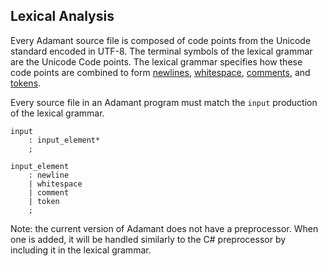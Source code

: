 ## Lexical Analysis

Every Adamant source file is composed of code points from the Unicode standard encoded in UTF-8. The terminal symbols of the lexical grammar are the Unicode Code points. The lexical grammar specifies how these code points are combined to form [newlines](line-terminators.md), [whitespace](whitespace.md), [comments](comments.md), and [tokens](tokens.md).

Every source file in an Adamant program must match the `input` production of the lexical grammar.

```grammar
input
    : input_element*
    ;

input_element
    : newline
    | whitespace
    | comment
    | token
    ;
```

Note: the current version of Adamant does not have a preprocessor. When one is added, it will be handled similarly to the C# preprocessor by including it in the lexical grammar.
